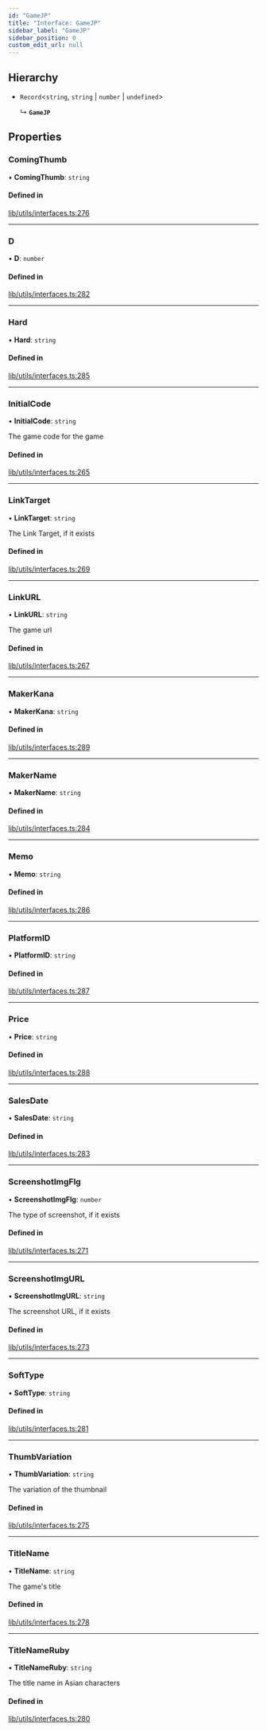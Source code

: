 ```yaml
---
id: "GameJP"
title: "Interface: GameJP"
sidebar_label: "GameJP"
sidebar_position: 0
custom_edit_url: null
---
```


## Hierarchy

- `Record`<`string`, `string` \| `number` \| `undefined`\>

  ↳ **`GameJP`**

## Properties

### ComingThumb

• **ComingThumb**: `string`

#### Defined in

[lib/utils/interfaces.ts:276](https://github.com/lmmfranco/nintendo-switch-eshop/blob/45a9477/src/lib/utils/interfaces.ts#L276)

___

### D

• **D**: `number`

#### Defined in

[lib/utils/interfaces.ts:282](https://github.com/lmmfranco/nintendo-switch-eshop/blob/45a9477/src/lib/utils/interfaces.ts#L282)

___

### Hard

• **Hard**: `string`

#### Defined in

[lib/utils/interfaces.ts:285](https://github.com/lmmfranco/nintendo-switch-eshop/blob/45a9477/src/lib/utils/interfaces.ts#L285)

___

### InitialCode

• **InitialCode**: `string`

The game code for the game

#### Defined in

[lib/utils/interfaces.ts:265](https://github.com/lmmfranco/nintendo-switch-eshop/blob/45a9477/src/lib/utils/interfaces.ts#L265)

___

### LinkTarget

• **LinkTarget**: `string`

The Link Target, if it exists

#### Defined in

[lib/utils/interfaces.ts:269](https://github.com/lmmfranco/nintendo-switch-eshop/blob/45a9477/src/lib/utils/interfaces.ts#L269)

___

### LinkURL

• **LinkURL**: `string`

The game url

#### Defined in

[lib/utils/interfaces.ts:267](https://github.com/lmmfranco/nintendo-switch-eshop/blob/45a9477/src/lib/utils/interfaces.ts#L267)

___

### MakerKana

• **MakerKana**: `string`

#### Defined in

[lib/utils/interfaces.ts:289](https://github.com/lmmfranco/nintendo-switch-eshop/blob/45a9477/src/lib/utils/interfaces.ts#L289)

___

### MakerName

• **MakerName**: `string`

#### Defined in

[lib/utils/interfaces.ts:284](https://github.com/lmmfranco/nintendo-switch-eshop/blob/45a9477/src/lib/utils/interfaces.ts#L284)

___

### Memo

• **Memo**: `string`

#### Defined in

[lib/utils/interfaces.ts:286](https://github.com/lmmfranco/nintendo-switch-eshop/blob/45a9477/src/lib/utils/interfaces.ts#L286)

___

### PlatformID

• **PlatformID**: `string`

#### Defined in

[lib/utils/interfaces.ts:287](https://github.com/lmmfranco/nintendo-switch-eshop/blob/45a9477/src/lib/utils/interfaces.ts#L287)

___

### Price

• **Price**: `string`

#### Defined in

[lib/utils/interfaces.ts:288](https://github.com/lmmfranco/nintendo-switch-eshop/blob/45a9477/src/lib/utils/interfaces.ts#L288)

___

### SalesDate

• **SalesDate**: `string`

#### Defined in

[lib/utils/interfaces.ts:283](https://github.com/lmmfranco/nintendo-switch-eshop/blob/45a9477/src/lib/utils/interfaces.ts#L283)

___

### ScreenshotImgFlg

• **ScreenshotImgFlg**: `number`

The type of screenshot, if it exists

#### Defined in

[lib/utils/interfaces.ts:271](https://github.com/lmmfranco/nintendo-switch-eshop/blob/45a9477/src/lib/utils/interfaces.ts#L271)

___

### ScreenshotImgURL

• **ScreenshotImgURL**: `string`

The screenshot URL, if it exists

#### Defined in

[lib/utils/interfaces.ts:273](https://github.com/lmmfranco/nintendo-switch-eshop/blob/45a9477/src/lib/utils/interfaces.ts#L273)

___

### SoftType

• **SoftType**: `string`

#### Defined in

[lib/utils/interfaces.ts:281](https://github.com/lmmfranco/nintendo-switch-eshop/blob/45a9477/src/lib/utils/interfaces.ts#L281)

___

### ThumbVariation

• **ThumbVariation**: `string`

The variation of the thumbnail

#### Defined in

[lib/utils/interfaces.ts:275](https://github.com/lmmfranco/nintendo-switch-eshop/blob/45a9477/src/lib/utils/interfaces.ts#L275)

___

### TitleName

• **TitleName**: `string`

The game's title

#### Defined in

[lib/utils/interfaces.ts:278](https://github.com/lmmfranco/nintendo-switch-eshop/blob/45a9477/src/lib/utils/interfaces.ts#L278)

___

### TitleNameRuby

• **TitleNameRuby**: `string`

The title name in Asian characters

#### Defined in

[lib/utils/interfaces.ts:280](https://github.com/lmmfranco/nintendo-switch-eshop/blob/45a9477/src/lib/utils/interfaces.ts#L280)
